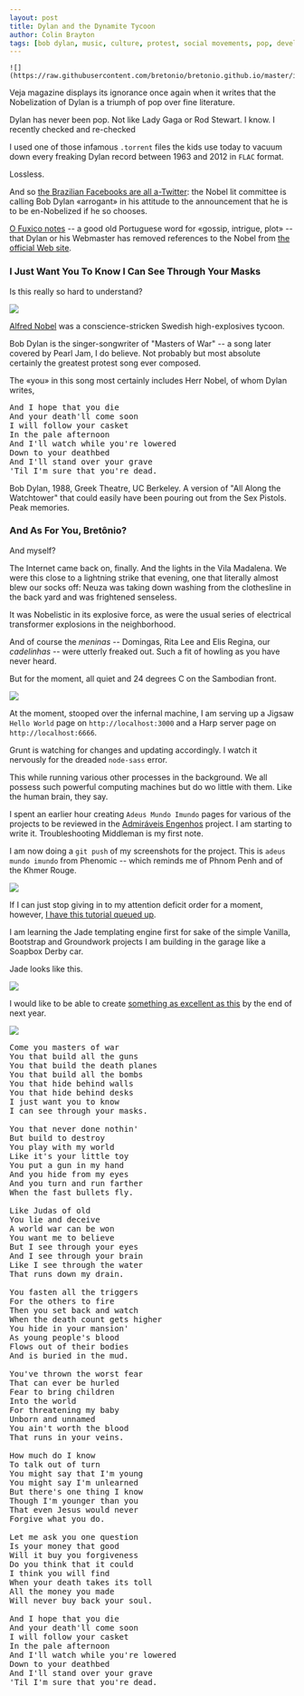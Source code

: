 ```yaml
---
layout: post
title: Dylan and the Dynamite Tycoon
author: Colin Brayton
tags: [bob dylan, music, culture, protest, social movements, pop, development, sambodia, stylesheets, jade, literature, hello world, infrastructure, utilities, internet service provider, ]
---
```


	![](https://raw.githubusercontent.com/bretonio/bretonio.github.io/master/images/500pxdylannobelistasinglecolumn.png)

Veja magazine displays its ignorance once again when it writes that the Nobelization of Dylan is a triumph of pop over fine literature.

Dylan has never been pop. Not like Lady Gaga or Rod Stewart. I know. I recently checked and re-checked

I used one of those infamous `.torrent` files the kids use today to vacuum down every freaking Dylan record between 1963 and 2012 in `FLAC` format. 

Lossless. 	

And so [the Brazilian Facebooks are all a-Twitter](http://www.brasil247.com/pt/247/cultura/261752/Academia-critica-desprezo-de-Bob-Dylan-por-Nobel-%E2%80%98descort%C3%AAs-e-arrogante%E2%80%99.htm): the Nobel lit committee is calling Bob Dylan «arrogant» in his attitude to the announcement that he is to be en-Nobelized if he so chooses. 

[O Fuxico notes](http://www.ofuxico.com.br/noticias-sobre-famosos/bob-dylan-retira-mencao-ao-premio-nobel-de-literatura-de-seu-site-oficial/2016/10/22-277874.html) -- a good old Portuguese word for «gossip, intrigue, plot» -- that Dylan or his Webmaster has removed references to the Nobel from [the official Web site](http://bobdylan.com/).

### I Just Want You To Know I Can See Through Your Masks

Is this really so hard to understand?

![](https://upload.wikimedia.org/wikipedia/commons/thumb/0/07/Alfred_Nobel3.jpg/220px-Alfred_Nobel3.jpg)

[Alfred Nobel](https://en.wikipedia.org/wiki/Alfred_Nobel) was a conscience-stricken Swedish high-explosives tycoon.

Bob Dylan is the singer-songwriter of "Masters of War" -- a song later covered by Pearl Jam, I do believe. Not probably but most absolute certainly the greatest protest song ever composed.

The «you» in this song most certainly includes Herr Nobel, of whom Dylan writes,

<pre>And I hope that you die
And your death'll come soon
I will follow your casket
In the pale afternoon
And I'll watch while you're lowered
Down to your deathbed
And I'll stand over your grave
'Til I'm sure that you're dead.</pre>

Bob Dylan, 1988, Greek Theatre, UC Berkeley. A version of "All Along the Watchtower" that could easily have been pouring out from the Sex Pistols. Peak memories.

### And As For You, Bretônio?

And myself? 

The Internet came back on, finally. And the lights in the Vila Madalena. We were this close to a lightning strike that evening, one that literally almost blew our socks off: Neuza was taking down washing from the clothesline in the back yard and was frightened senseless. 

It was Nobelistic in its explosive force, as were the usual series of electrical transformer explosions in the neighborhood. 

And of course the *meninas* -- Domingas, Rita Lee and Elis Regina, our *cadelinhas* -- were utterly freaked out. Such a fit of howling as you have never heard.

But for the moment, all quiet and 24 degrees C on the Sambodian front.

![](https://raw.githubusercontent.com/bretonio/bretonio.github.io/201955b1aa9769d386ea6ff20247508717d67338/images/500pxharp-unido.png)

At the moment, stooped over the infernal machine, I am serving up a Jigsaw `Hello World` page on `http://localhost:3000` and a Harp server page on `http://localhost:6666`. 

Grunt is watching for changes and updating accordingly. I watch it nervously for the dreaded `node-sass` error.

This while running various other processes in the background. We all possess such powerful computing machines but do wo little with them. Like the human brain, they say.

I spent an earlier hour creating `Adeus Mundo Imundo` pages for various of the projects to be reviewed in the [Admiráveis Engenhos](http://admiraveis-engenhos.surge.sh/) project. I am starting to write it. Troubleshooting Middleman is my first note.

I am now doing a `git push` of my screenshots for the project. This is `adeus mundo imundo` from Phenomic -- which reminds me of Phnom Penh and of the Khmer Rouge.

![](https://raw.githubusercontent.com/bretonio/bretonio.github.io/201955b1aa9769d386ea6ff20247508717d67338/images/500pxholidayphenomic.png)

If I can just stop giving in to my attention deficit order for a moment, however, [I have this tutorial queued up](https://www.andreagrandi.it/2013/02/24/using-twitter-bootstrap-with-node-js-express-and-jade/). 

I am learning the Jade templating engine first for sake of the simple Vanilla, Bootstrap and Groundwork projects I am building in the garage like a Soapbox Derby car.

Jade looks like this.

![](https://raw.githubusercontent.com/bretonio/bretonio.github.io/201955b1aa9769d386ea6ff20247508717d67338/images/500px3oilerplateTuringJade.png)

I would like to be able to create [something as excellent as this](http://rriemann.github.io/middleman-blog-template-duocolor) by the end of next year. 

![](https://raw.githubusercontent.com/bretonio/bretonio.github.io/201955b1aa9769d386ea6ff20247508717d67338/images/500pxmartinsxlnttheme.png)

<pre>Come you masters of war
You that build all the guns
You that build the death planes
You that build all the bombs
You that hide behind walls
You that hide behind desks
I just want you to know
I can see through your masks.

You that never done nothin'
But build to destroy
You play with my world
Like it's your little toy
You put a gun in my hand
And you hide from my eyes
And you turn and run farther
When the fast bullets fly.

Like Judas of old
You lie and deceive
A world war can be won
You want me to believe
But I see through your eyes
And I see through your brain
Like I see through the water
That runs down my drain.

You fasten all the triggers
For the others to fire
Then you set back and watch
When the death count gets higher
You hide in your mansion'
As young people's blood
Flows out of their bodies
And is buried in the mud.

You've thrown the worst fear
That can ever be hurled
Fear to bring children
Into the world
For threatening my baby
Unborn and unnamed
You ain't worth the blood
That runs in your veins.

How much do I know
To talk out of turn
You might say that I'm young
You might say I'm unlearned
But there's one thing I know
Though I'm younger than you
That even Jesus would never
Forgive what you do.

Let me ask you one question
Is your money that good
Will it buy you forgiveness
Do you think that it could
I think you will find
When your death takes its toll
All the money you made
Will never buy back your soul.

And I hope that you die
And your death'll come soon
I will follow your casket
In the pale afternoon
And I'll watch while you're lowered
Down to your deathbed
And I'll stand over your grave
'Til I'm sure that you're dead.
</pre>
